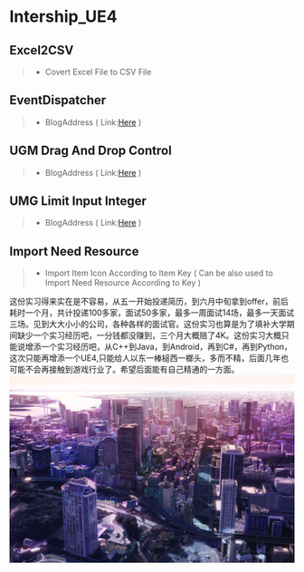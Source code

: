 # Intership_UE4
## Excel2CSV
  > - Covert Excel File to CSV File
## EventDispatcher
  > - BlogAddress ( Link:[Here](http://blog.csdn.net/basiccoder/article/details/75050322) )
## UGM Drag And Drop Control
  > - BlogAddress ( Link:[Here](http://blog.csdn.net/basiccoder/article/details/75570979) )
## UMG Limit Input Integer
  > - BlogAddress ( Link:[Here](http://blog.csdn.net/BasicCoder/article/details/75647273) )
## Import Need Resource
  > - Import Item Icon According to Item Key ( Can be also used to Import Need Resource According to Key )

这份实习得来实在是不容易，从五一开始投递简历，到六月中旬拿到offer，前后耗时一个月，共计投递100多家，面试50多家，最多一周面试14场，最多一天面试三场。见到大大小小的公司，各种各样的面试官。这份实习也算是为了填补大学期间缺少一个实习经历吧，一分钱都没赚到，三个月大概赔了4K。这份实习大概只能说增添一个实习经历吧，从C++到Java，到Android，再到C#，再到Python，这次只能再增添一个UE4,只能给人以东一棒槌西一榔头，多而不精，后面几年也可能不会再接触到游戏行业了。希望后面能有自己精通的一方面。
![](https://raw.githubusercontent.com/BasicCoder/Intership_UE4/master/8913281_p0.jpg)